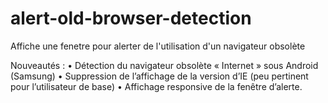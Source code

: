 # alert-old-browser-detection
Affiche une fenetre pour alerter de l'utilisation d'un navigateur obsolète

Nouveautés :
•	Détection du navigateur obsolète « Internet » sous Android (Samsung)
•	Suppression de l’affichage de la version d’IE (peu pertinent pour l’utilisateur de base)
•	Affichage responsive de la fenêtre d’alerte.
